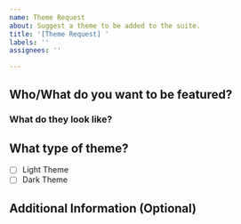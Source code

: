 ```yaml
---
name: Theme Request
about: Suggest a theme to be added to the suite.
title: '[Theme Request] '
labels: ''
assignees: ''

---
```


## Who/What do you want to be featured?
<!-- 
   It can be a character from an anime, visual novel, or something else! 
-->

### What do they look like?
<!-- 
  Please provide one or more images that best represent this character.
  Or at least provide links to documentation that gives valuable background
  information. I know how to google stuff, just give me something good, please.
  
  Nothing lewd or obscene please!
-->

## What type of theme?

- [ ] Light Theme
- [ ] Dark Theme

## Additional Information (Optional)
<!--
  You can provide anything extra as to why this character deserves 
  to be included with the other themes and not some other character. 
  EG: Their color palette rocks! They are Best Girl! S Tier Waifu!
-->
  
